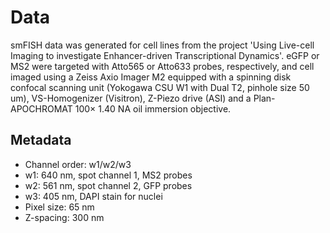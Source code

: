 # Data
smFISH data was generated for cell lines from the project 'Using Live-cell Imaging to investigate Enhancer-driven Transcriptional Dynamics'. 
eGFP or MS2 were targeted with Atto565 or Atto633 probes, respectively, and cell imaged using a Zeiss Axio Imager M2 equipped with a spinning disk confocal scanning unit (Yokogawa CSU W1 with Dual T2, pinhole size 50 um), VS-Homogenizer (Visitron), Z-Piezo drive (ASI) and a Plan-APOCHROMAT 100× 1.40 NA oil immersion objective.

## Metadata
* Channel order: w1/w2/w3
* w1: 640 nm, spot channel 1, MS2 probes
* w2: 561 nm, spot channel 2, GFP probes
* w3: 405 nm, DAPI stain for nuclei
* Pixel size: 65 nm
* Z-spacing: 300 nm
